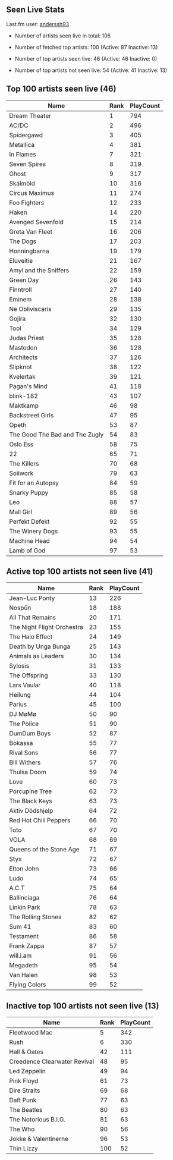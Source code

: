 ## Seen Live Stats

Last.fm user: [anderssh93](https://www.last.fm/user/anderssh93)

- Number of artists seen live in total: 106

- Number of fetched top artists: 100 (Active: 87 Inactive: 13)

- Number of top artists seen live: 46 (Active: 46 Inactive: 0)

- Number of top artists not seen live: 54 (Active: 41 Inactive: 13)

## Top 100 artists seen live (46)

Name                           | Rank | PlayCount
------------------------------ | ---- | ---------
Dream Theater                  | 1    | 794      
AC/DC                          | 2    | 496      
Spidergawd                     | 3    | 405      
Metallica                      | 4    | 381      
In Flames                      | 7    | 321      
Seven Spires                   | 8    | 319      
Ghost                          | 9    | 317      
Skálmöld                       | 10   | 316      
Circus Maximus                 | 11   | 274      
Foo Fighters                   | 12   | 233      
Haken                          | 14   | 220      
Avenged Sevenfold              | 15   | 214      
Greta Van Fleet                | 16   | 206      
The Dogs                       | 17   | 203      
Honningbarna                   | 19   | 179      
Eluveitie                      | 21   | 167      
Amyl and the Sniffers          | 22   | 159      
Green Day                      | 26   | 143      
Finntroll                      | 27   | 140      
Eminem                         | 28   | 138      
Ne Obliviscaris                | 29   | 135      
Gojira                         | 32   | 130      
Tool                           | 34   | 129      
Judas Priest                   | 35   | 128      
Mastodon                       | 36   | 128      
Architects                     | 37   | 126      
Slipknot                       | 38   | 122      
Kvelertak                      | 39   | 121      
Pagan's Mind                   | 41   | 118      
blink-182                      | 43   | 107      
Maktkamp                       | 46   | 98       
Backstreet Girls               | 47   | 95       
Opeth                          | 53   | 87       
The Good The Bad and The Zugly | 54   | 83       
Oslo Ess                       | 58   | 75       
22                             | 65   | 71       
The Killers                    | 70   | 68       
Soilwork                       | 79   | 63       
Fit for an Autopsy             | 84   | 59       
Snarky Puppy                   | 85   | 58       
Leo                            | 88   | 57       
Mall Girl                      | 89   | 56       
Perfekt Defekt                 | 92   | 55       
The Winery Dogs                | 93   | 55       
Machine Head                   | 94   | 54       
Lamb of God                    | 97   | 53       

## Active top 100 artists not seen live (41)

Name                       | Rank | PlayCount
-------------------------- | ---- | ---------
Jean-Luc Ponty             | 13   | 226      
Nospūn                     | 18   | 188      
All That Remains           | 20   | 171      
The Night Flight Orchestra | 23   | 155      
The Halo Effect            | 24   | 149      
Death by Unga Bunga        | 25   | 143      
Animals as Leaders         | 30   | 134      
Sylosis                    | 31   | 133      
The Offspring              | 33   | 130      
Lars Vaular                | 40   | 118      
Heilung                    | 44   | 104      
Parius                     | 45   | 100      
DJ MøMø                    | 50   | 90       
The Police                 | 51   | 90       
DumDum Boys                | 52   | 87       
Bokassa                    | 55   | 77       
Rival Sons                 | 56   | 77       
Bill Withers               | 57   | 76       
Thulsa Doom                | 59   | 74       
Love                       | 60   | 73       
Porcupine Tree             | 62   | 73       
The Black Keys             | 63   | 73       
Aktiv Dödshjelp            | 64   | 72       
Red Hot Chili Peppers      | 66   | 70       
Toto                       | 67   | 70       
VOLA                       | 68   | 69       
Queens of the Stone Age    | 71   | 67       
Styx                       | 72   | 67       
Elton John                 | 73   | 66       
Ludo                       | 74   | 65       
A.C.T                      | 75   | 64       
Ballinciaga                | 76   | 64       
Linkin Park                | 78   | 63       
The Rolling Stones         | 82   | 62       
Sum 41                     | 83   | 60       
Testament                  | 86   | 58       
Frank Zappa                | 87   | 57       
will.i.am                  | 91   | 56       
Megadeth                   | 95   | 54       
Van Halen                  | 98   | 53       
Flying Colors              | 99   | 52       

## Inactive top 100 artists not seen live (13)

Name                         | Rank | PlayCount
---------------------------- | ---- | ---------
Fleetwood Mac                | 5    | 342      
Rush                         | 6    | 330      
Hall & Oates                 | 42   | 111      
Creedence Clearwater Revival | 48   | 95       
Led Zeppelin                 | 49   | 94       
Pink Floyd                   | 61   | 73       
Dire Straits                 | 69   | 68       
Daft Punk                    | 77   | 63       
The Beatles                  | 80   | 63       
The Notorious B.I.G.         | 81   | 63       
The Who                      | 90   | 56       
Jokke & Valentinerne         | 96   | 53       
Thin Lizzy                   | 100  | 52       
